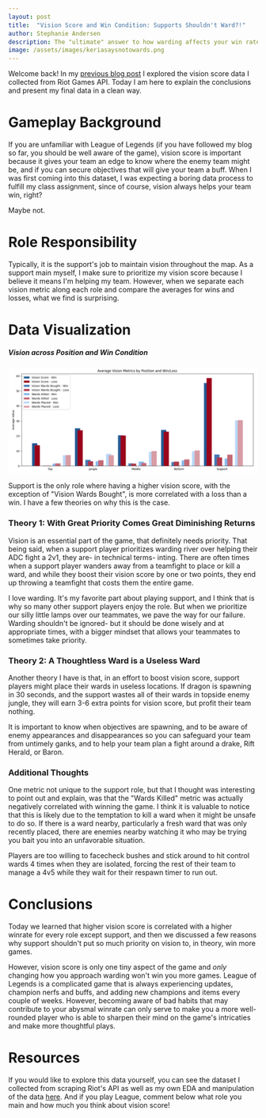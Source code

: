 ```yaml
---
layout: post
title:  "Vision Score and Win Condition: Supports Shouldn't Ward?!"
author: Stephanie Andersen
description: The "ultimate" answer to how warding affects your win rate, and why you shouldn't prioritize vision as a support.
image: /assets/images/keriasaysnotowards.png
---
```


Welcome back! In my [previous blog post](https://staticcasttype.github.io/my386blog/2023/03/31/Blog-3b-Vision-Score-And-Win-Condition-Data-Copy.html) I explored the vision score data I collected from Riot Games API. Today I am here to explain the conclusions and present my final data in a clean way.

# Gameplay Background

If you are unfamiliar with League of Legends (if you have followed my blog so far, you should be well aware of the game), vision score is important because it gives your team an edge to know where the enemy team might be, and if you can secure objectives that will give your team a buff. When I was first coming into this dataset, I was expecting a boring data process to fulfill my class assignment, since of course, vision always helps your team win, right?

Maybe not.

# Role Responsibility

Typically, it is the support's job to maintain vision throughout the map. As a support main myself, I make sure to prioritize my vision score because I believe it means I'm helping my team. However, when we separate each vision metric along each role and compare the averages for wins and losses, what we find is surprising.

# Data Visualization
##### Vision across Position and Win Condition

![Figure](https://raw.githubusercontent.com/staticcasttype/my386blog/main/assets/images/datastorytelling.png)

Support is the only role where having a higher vision score, with the exception of "Vision Wards Bought", is more correlated with a loss than a win. I have a few theories on why this is the case.

### Theory 1: With Great Priority Comes Great Diminishing Returns

Vision is an essential part of the game, that definitely needs priority. That being said, when a support player prioritizes warding river over helping their ADC fight a 2v1, they are- in technical terms- inting. There are often times when a support player wanders away from a teamfight to place or kill a ward, and while they boost their vision score by one or two points, they end up throwing a teamfight that costs them the entire game.

I love warding. It's my favorite part about playing support, and I think that is why so many other support players enjoy the role. But when we prioritize our silly little lamps over our teammates, we pave the way for our failure. Warding shouldn't be ignored- but it should be done wisely and at appropriate times, with a bigger mindset that allows your teammates to sometimes take priority.

### Theory 2: A Thoughtless Ward is a Useless Ward

Another theory I have is that, in an effort to boost vision score, support players might place their wards in useless locations. If dragon is spawning in 30 seconds, and the support wastes all of their wards in topside enemy jungle, they will earn 3-6 extra points for vision score, but profit their team nothing.

It is important to know when objectives are spawning, and to be aware of enemy appearances and disappearances so you can safeguard your team from untimely ganks, and to help your team plan a fight around a drake, Rift Herald, or Baron.

### Additional Thoughts

One metric not unique to the support role, but that I thought was interesting to point out and explain, was that the "Wards Killed" metric was actually negatively correlated with winning the game. I think it is valuable to notice that this is likely due to the temptation to kill a ward when it might be unsafe to do so. If there is a ward nearby, particularly a fresh ward that was only recently placed, there are enemies nearby watching it who may be trying you bait you into an unfavorable situation.

Players are too willing to facecheck bushes and stick around to hit control wards 4 times when they are isolated, forcing the rest of their team to manage a 4v5 while they wait for their respawn timer to run out.

# Conclusions

Today we learned that higher vision score is correlated with a higher winrate for every role except support, and then we discussed a few reasons why support shouldn't put so much priority on vision to, in theory, win more games.

However, vision score is only one tiny aspect of the game and *only* changing how you approach warding won't win you more games. League of Legends is a complicated game that is always experiencing updates, champion nerfs and buffs, and adding new champions and items every couple of weeks. However, becoming aware of bad habits that may contribute to your abysmal winrate can only serve to make you a more well-rounded player who is able to sharpen their mind on the game's intricaties and make more thoughtful plays. 

# Resources

If you would like to explore this data yourself, you can see the dataset I collected from scraping Riot's API as well as my own EDA and manipulation of the data [here](https://github.com/staticcasttype/blog3). And if you play League, comment below what role you main and how much you think about vision score!
